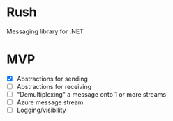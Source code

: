 # Rush
Messaging library for .NET

# MVP
- [x] Abstractions for sending
- [ ] Abstractions for receiving
- [ ] "Demultiplexing" a message onto 1 or more streams
- [ ] Azure message stream
- [ ] Logging/visibility
